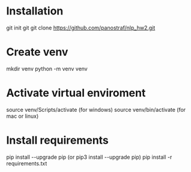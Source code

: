 # Installation
  git init
  git git clone https://github.com/panostraf/nlp_hw2.git

# Create venv
  mkdir venv
  python -m venv venv

# Activate virtual enviroment
  source venv/Scripts/activate (for windows)
  source venv/bin/activate (for mac or linux)

# Install requirements
  pip install --upgrade pip (or pip3 install --upgrade pip)
  pip install -r requirements.txt

